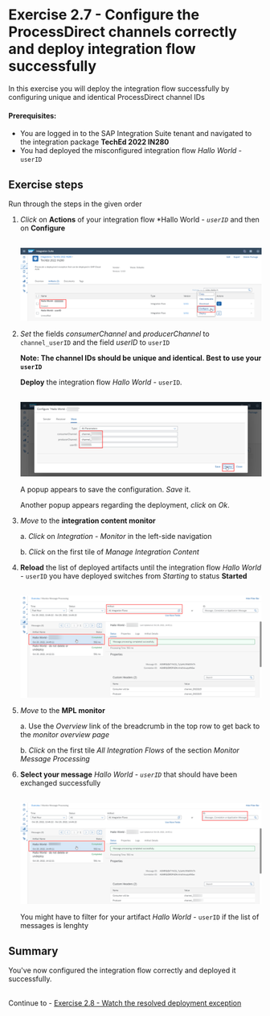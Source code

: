 # Exercise 2.7 - Configure the ProcessDirect channels correctly and deploy integration flow successfully

In this exercise you will deploy the integration flow successfully by configuring unique and identical ProcessDirect channel IDs

#### Prerequisites:

- You are logged in to the SAP Integration Suite tenant and navigated to the integration package **TechEd 2022 IN280**
- You had deployed the misconfigured integration flow *Hallo World -* `userID`

## Exercise steps

Run through the steps in the given order

1. *Click* on **Actions** of your integration flow *Hallo World - *`userID`* and then on **Configure**

    <br>![](/exercises/ex2/images/SuiteArtifactsActionsConfigure.png)
    
2. *Set* the fields *consumerChannel* and *producerChannel* to `channel_userID` and the field *userID* to `userID`
    
    **Note: The channel IDs should be unique and identical. Best to use your `userID`**
    
    **Deploy** the integration flow *Hallo World -* `userID`.
    
    <br>![](/exercises/ex2/images/SuiteDesignerConfigureCorrectly.png)
    
    A popup appears to save the configuration. *Save* it.
    
    Another popup appears regarding the deployment, *click* on *Ok*.

3. *Move* to the **integration content monitor**

    a. *Click* on *Integration - Monitor* in the left-side navigation
    
    b. *Click* on the first tile of *Manage Integration Content*

4. **Reload** the list of deployed artifacts until the integration flow *Hallo World -* `userID` you have deployed switches from *Starting* to status **Started**

    <br>![](/exercises/ex2/images/SuiteMPLSuccessHallo.png)
    
5. *Move* to the **MPL monitor**

    a. Use the *Overview* link of the breadcrumb  in the top row to get back to the *monitor overview page*

    b. *Click* on the first tile *All Integration Flows* of the section *Monitor Message Processing*

6. **Select your message** *Hallo World -  `userID`* that should have been exchanged successfully

    <br>![](/exercises/ex2/images/SuiteMPLMessageSuccess.png)

    You might have to filter for your artifact  *Hallo World -* `userID` if the list of messages is lenghty 
    
## Summary

You've now configured the integration flow correctly and deployed it successfully.

<br>Continue to - [Exercise 2.8 - Watch the resolved deployment exception](/exercises/ex2/ex28/)



